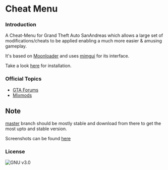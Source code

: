 # Cheat Menu

### Introduction

A Cheat-Menu for Grand Theft Auto SanAndreas which allows a large set of modifications/cheats to be applied enabling a much more easier & amusing gameplay.

It's based on [Moonloader](https://gtaforums.com/topic/890987-moonloader/) and uses [mimgui](https://github.com/THE-FYP/mimgui) for its interface.

Take a look [here](https://github.com/inanahammad/Cheat-Menu/wiki/Installation) for installation.
### Official Topics

- [GTA Forums](https://gtaforums.com/topic/930023-mooncheat-menu/)
- [Mixmods](https://forum.mixmods.com.br/f5-scripts-codigos/t1777-lua-cheat-menu)

## Note 
[master](https://github.com/inanahammad/Cheat-Menu/tree/master) branch should be mostly stable and download from there to get the most upto and stable version.


Screenshots can be found [here](https://forum.mixmods.com.br/f5-scripts-codigos/t1777-lua-cheat-menu#p13262)


### License
![GNU v3.0](https://img.shields.io/badge/license-GNU-blue.svg?style=flat)

 
